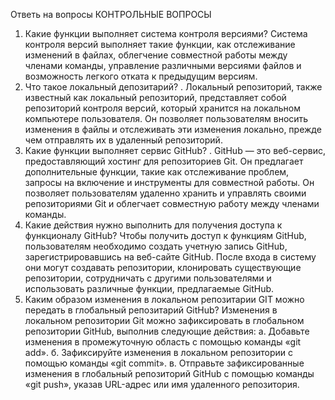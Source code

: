 
Ответь на вопросы
КОНТРОЛЬНЫЕ ВОПРОСЫ
1.	Какие функции выполняет система контроля версиями?
Система контроля версий выполняет такие функции, как отслеживание изменений в файлах, облегчение совместной работы между членами команды, управление различными версиями файлов и возможность легкого отката к предыдущим версиям.
2.	Что такое локальный депозитарий?
. Локальный репозиторий, также известный как локальный репозиторий, представляет собой репозиторий контроля версий, который хранится на локальном компьютере пользователя. Он позволяет пользователям вносить изменения в файлы и отслеживать эти изменения локально, прежде чем отправлять их в удаленный репозиторий.
3.	Какие функции выполняет сервис GitHub?
. GitHub — это веб-сервис, предоставляющий хостинг для репозиториев Git. Он предлагает дополнительные функции, такие как отслеживание проблем, запросы на включение и инструменты для совместной работы. Он позволяет пользователям удаленно хранить и управлять своими репозиториями Git и облегчает совместную работу между членами команды.
4.	Какие действия нужно выполнить для получения доступа к функционалу GitHub?
Чтобы получить доступ к функциям GitHub, пользователям необходимо создать учетную запись GitHub, зарегистрировавшись на веб-сайте GitHub. После входа в систему они могут создавать репозитории, клонировать существующие репозитории, сотрудничать с другими пользователями и использовать различные функции, предлагаемые GitHub.
5.	Каким образом изменения в локальном репозитарии GIT можно передать в глобальный репозитарий GitHub?
 Изменения в локальном репозитории Git можно зафиксировать в глобальном репозитории GitHub, выполнив следующие действия:
   а. Добавьте изменения в промежуточную область с помощью команды «git add».
   б. Зафиксируйте изменения в локальном репозитории с помощью команды «git commit».
   в. Отправьте зафиксированные изменения в глобальный репозиторий GitHub с помощью команды «git push», указав URL-адрес или имя удаленного репозитория.




